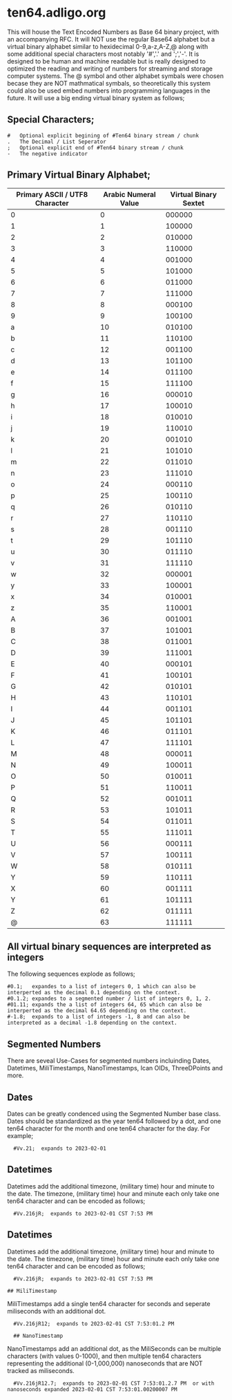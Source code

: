 # ten64.adligo.org
This will house the Text Encoded Numbers as Base 64 binary project, with an accompanying RFC.   It will NOT use the regular Base64 alphabet but a virtual binary alphabet similar to hexidecimal 0-9,a-z,A-Z,@ along with some additional special characters most notably '#','.' and ';','-'.  It is designed to be human and machine readable but is really designed to optimized the reading and writing of numbers for streaming and storage computer systems.  The @ symbol and other alphabet symbals were chosen becase they are NOT mathmatical symbals, so theoretically this system could also be used embed numbers into programming languages in the future.
  It will use a big ending virtual binary system as follows;

## Special Characters;
```
#   Optional explicit begining of #Ten64 binary stream / chunk
.   The Decimal / List Seperator
;   Optional explicit end of #Ten64 binary stream / chunk
-   The negative indicator
```

## Primary Virtual Binary Alphabet;
| Primary ASCII / UTF8 Character   |  Arabic Numeral Value |  Virtual Binary Sextet  | 
|----------------------------------|-----------------------|-------------------------|
| 0                                |  0                    | 000000                  |
| 1                                |  1                    | 100000                  |
| 2                                |  2                    | 010000                  |
| 3                                |  3                    | 110000                  |
| 4                                |  4                    | 001000                  |
| 5                                |  5                    | 101000                  |
| 6                                |  6                    | 011000                  |
| 7                                |  7                    | 111000                  |
| 8                                |  8                    | 000100                  |
| 9                                |  9                    | 100100                  |
| a                                |  10                   | 010100                  |
| b                                |  11                   | 110100                  |
| c                                |  12                   | 001100                  |
| d                                |  13                   | 101100                  |
| e                                |  14                   | 011100                  |
| f                                |  15                   | 111100                  |
| g                                |  16                   | 000010                  |
| h                                |  17                   | 100010                  |
| i                                |  18                   | 010010                  |
| j                                |  19                   | 110010                  |
| k                                |  20                   | 001010                  |
| l                                |  21                   | 101010                  |
| m                                |  22                   | 011010                  |
| n                                |  23                   | 111010                  |
| o                                |  24                   | 000110                  |
| p                                |  25                   | 100110                  |
| q                                |  26                   | 010110                  |
| r                                |  27                   | 110110                  |
| s                                |  28                   | 001110                  |
| t                                |  29                   | 101110                  |
| u                                |  30                   | 011110                  |
| v                                |  31                   | 111110                  |
| w                                |  32                   | 000001                  |
| y                                |  33                   | 100001                  |
| x                                |  34                   | 010001                  |
| z                                |  35                   | 110001                  |
| A                                |  36                   | 001001                  |
| B                                |  37                   | 101001                  |
| C                                |  38                   | 011001                  |
| D                                |  39                   | 111001                  |
| E                                |  40                   | 000101                  |
| F                                |  41                   | 100101                  |
| G                                |  42                   | 010101                  |
| H                                |  43                   | 110101                  |
| I                                |  44                   | 001101                  |
| J                                |  45                   | 101101                  |
| K                                |  46                   | 011101                  |
| L                                |  47                   | 111101                  |
| M                                |  48                   | 000011                  |
| N                                |  49                   | 100011                  |
| O                                |  50                   | 010011                  |
| P                                |  51                   | 110011                  |
| Q                                |  52                   | 001011                  |
| R                                |  53                   | 101011                  |
| S                                |  54                   | 011011                  |
| T                                |  55                   | 111011                  |
| U                                |  56                   | 000111                  |
| V                                |  57                   | 100111                  |
| W                                |  58                   | 010111                  |
| Y                                |  59                   | 110111                  |
| X                                |  60                   | 001111                  |
| Y                                |  61                   | 101111                  |
| Z                                |  62                   | 011111                  |
| @                                |  63                   | 111111                  |


## All virtual binary sequences are interpreted as integers
  The following sequences explode as follows;
  ```
  #0.1;   expandes to a list of integers 0, 1 which can also be interperted as the decimal 0.1 depending on the context.
  #0.1.2; expandes to a segmented number / list of integers 0, 1, 2.
  #01.11; expands the a list of integers 64, 65 which can also be interperted as the decimal 64.65 depending on the context.
  #-1.8;  expands to a list of integers -1, 8 and can also be interpreted as a decimal -1.8 depending on the context.
  ```
## Segmented Numbers
  There are seveal Use-Cases for segmented numbers incluinding Dates, Datetimes, MiliTimestamps, NanoTimestamps, Ican OIDs, ThreeDPoints and more.
  
## Dates
  Dates can be greatly condenced using the Segmented Number base class.  Dates should be standardized as the year ten64 followed by a dot, and one ten64 character for the month and one ten64 character for the day.  For example;
 ```
   #Vv.21;  expands to 2023-02-01
 ```

## Datetimes
  Datetimes add the additional timezone, (military time) hour and minute to the date.  The timezone, (military time) hour and minute each only take one ten64 character and can be encoded as follows;
  ```
    #Vv.216jR;  expands to 2023-02-01 CST 7:53 PM
  ```
  
  ## Datetimes
  Datetimes add the additional timezone, (military time) hour and minute to the date.  The timezone, (military time) hour and minute each only take one ten64 character and can be encoded as follows;
  ```
    #Vv.216jR;  expands to 2023-02-01 CST 7:53 PM
  ```
    ## MiliTimestamp
  MiliTimestamps add a single ten64 character for seconds and seperate miliseconds with an additional dot. 
  ```
    #Vv.216jR12;  expands to 2023-02-01 CST 7:53:01.2 PM
  ```
  
      ## NanoTimestamp
  NanoTimestamps add an additional dot, as the MiliSeconds can be multiple characters (with values 0-1000), and then multiple ten64 characters representing the additional (0-1,000,000) nanoseconds that are NOT tracked as miliseconds. 
  ```
    #Vv.216jR12.7;  expands to 2023-02-01 CST 7:53:01.2.7 PM  or with nanoseconds expanded 2023-02-01 CST 7:53:01.00200007 PM
  ```
  
